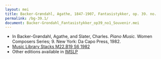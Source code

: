 ```yaml
---
layout: mei
title: Backer-Grøndahl, Agathe, 1847-1907, Fantasistykker, op. 39. no. 1, Souvenir
permalink: /bg-39.1/
document: Backer-Grondahl_Fantasistykker_op39_no1_Souvenir.mei
---
```


- In Backer-Grøndahl, Agathe, and Slater, Charles. *Piano Music.* Women Composers Series; 9. New York: Da Capo Press, 1982.
- <a href="https://tufts-primo.hosted.exlibrisgroup.com/permalink/f/14dinuo/01TUN_ALMA2185674780003851" target="_blank">Music Library Stacks M22.B19 S6 1982</a>
- Other editions available in <a href="https://imslp.org/wiki/10_Fantasistykker%2C_Op.39_(Backer-Gr%C3%B8ndahl%2C_Agathe)" target="_blank">IMSLP</a>
